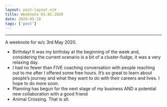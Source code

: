 ```yaml
---
layout: post-layout.njk 
title: Weeknote 03.05.2020
date: 2020-05-10
tags: ['post']
---
```


*****
<!-- Excerpt Start -->
A weeknote for w/c 3rd May 2020.<!-- Excerpt End -->

- Birthday! It was my birthday at the beginning of the week and, considering the current scenario is a bit of a cluster-fudge, it was a very relaxing day.
- I had no fewer than FIVE coaching conversation with people reaching out to me after I offered some free hours. It’s so great to learn about people’s journey and what they want to do with their careers and lives. I hope to do more soon.
- Planning has begun for the next stage of my business AND a potential new collaboration with a good friend
- Animal Crossing. That is all.